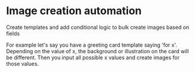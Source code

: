 # Image creation automation

Create templates and add conditional logic to bulk create images based on fields

For example let's say you have a greeting card template saying 'for x'. Depending on the value of x, the background or illustration on the card will be different. Then you input all possible x values and create images for those values.